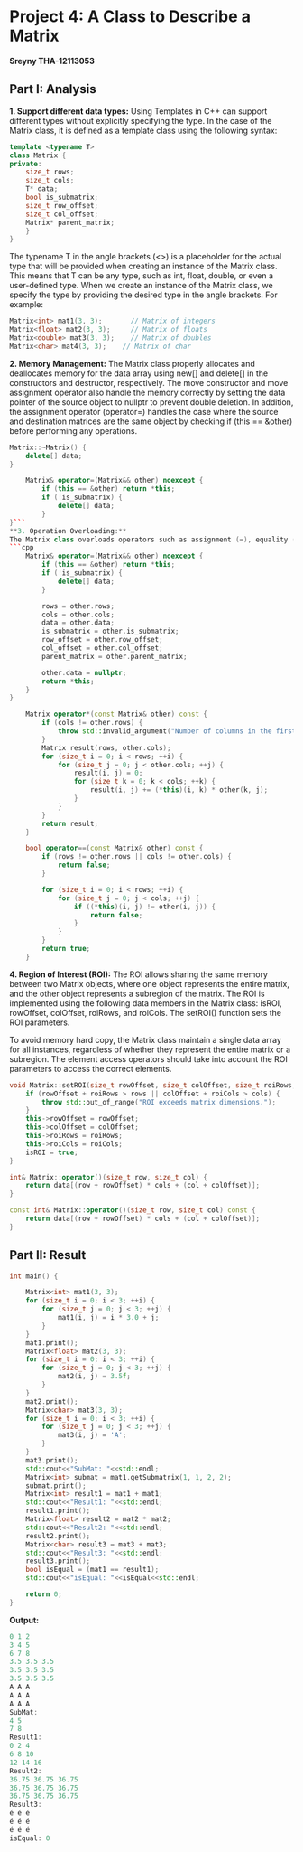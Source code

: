 # Project 4: A Class to Describe a Matrix
**Sreyny THA-12113053**
## Part I: Analysis
**1. Support different data types:**
Using Templates in C++ can support different types without explicitly specifying the type. In the case of the Matrix class, it is defined as a template class using the following syntax:
```cpp
template <typename T>
class Matrix {
private:
    size_t rows;
    size_t cols;
    T* data;
    bool is_submatrix;
    size_t row_offset;
    size_t col_offset;
    Matrix* parent_matrix;
    }
}
```
The typename T in the angle brackets (<>) is a placeholder for the actual type that will be provided when creating an instance of the Matrix class. This means that T can be any type, such as int, float, double, or even a user-defined type. When we create an instance of the Matrix class, we specify the type by providing the desired type in the angle brackets. For example:

```cpp
Matrix<int> mat1(3, 3);       // Matrix of integers
Matrix<float> mat2(3, 3);     // Matrix of floats
Matrix<double> mat3(3, 3);    // Matrix of doubles
Matrix<char> mat4(3, 3);    // Matrix of char
```

**2. Memory Management:**
The Matrix class properly allocates and deallocates memory for the data array using new[] and delete[] in the constructors and destructor, respectively. The move constructor and move assignment operator also handle the memory correctly by setting the data pointer of the source object to nullptr to prevent double deletion. In addition, the assignment operator (operator=) handles the case where the source and destination matrices are the same object by checking if (this == &other) before performing any operations.
```cpp
Matrix::~Matrix() {
    delete[] data;
}
```

```cpp
    Matrix& operator=(Matrix&& other) noexcept {
        if (this == &other) return *this;
        if (!is_submatrix) {
            delete[] data;
        }
}```
**3. Operation Overloading:**
The Matrix class overloads operators such as assignment (=), equality (==), addition (+), subtraction (-), and multiplication (). 
```cpp
    Matrix& operator=(Matrix&& other) noexcept {
        if (this == &other) return *this;
        if (!is_submatrix) {
            delete[] data;
        }

        rows = other.rows;
        cols = other.cols;
        data = other.data;
        is_submatrix = other.is_submatrix;
        row_offset = other.row_offset;
        col_offset = other.col_offset;
        parent_matrix = other.parent_matrix;

        other.data = nullptr;
        return *this;
    }
}
```
```cpp
    Matrix operator*(const Matrix& other) const {
        if (cols != other.rows) {
            throw std::invalid_argument("Number of columns in the first matrix must match the number of rows in the second matrix for multiplication");
        }
        Matrix result(rows, other.cols);
        for (size_t i = 0; i < rows; ++i) {
            for (size_t j = 0; j < other.cols; ++j) {
                result(i, j) = 0;
                for (size_t k = 0; k < cols; ++k) {
                    result(i, j) += (*this)(i, k) * other(k, j);
                }
            }
        }
        return result;
    }
```
```cpp
    bool operator==(const Matrix& other) const {
        if (rows != other.rows || cols != other.cols) {
            return false;
        }

        for (size_t i = 0; i < rows; ++i) {
            for (size_t j = 0; j < cols; ++j) {
                if ((*this)(i, j) != other(i, j)) {
                    return false;
                }
            }
        }
        return true;
    }
```

**4. Region of Interest (ROI):**
The ROI allows sharing the same memory between two Matrix objects, where one object represents the entire matrix, and the other object represents a subregion of the matrix.
The ROI is implemented using the following data members in the Matrix class: isROI, rowOffset, colOffset, roiRows, and roiCols. The setROI() function sets the ROI parameters.

To avoid memory hard copy, the Matrix class maintain a single data array for all instances, regardless of whether they represent the entire matrix or a subregion. The element access operators should take into account the ROI parameters to access the correct elements.
```cpp
void Matrix::setROI(size_t rowOffset, size_t colOffset, size_t roiRows, size_t roiCols) {
    if (rowOffset + roiRows > rows || colOffset + roiCols > cols) {
        throw std::out_of_range("ROI exceeds matrix dimensions.");
    }
    this->rowOffset = rowOffset;
    this->colOffset = colOffset;
    this->roiRows = roiRows;
    this->roiCols = roiCols;
    isROI = true;
}
```
```cpp
int& Matrix::operator()(size_t row, size_t col) {
    return data[(row + rowOffset) * cols + (col + colOffset)];
}

const int& Matrix::operator()(size_t row, size_t col) const {
    return data[(row + rowOffset) * cols + (col + colOffset)];
}
```
## Part II: Result
```cpp
int main() {

    Matrix<int> mat1(3, 3);
    for (size_t i = 0; i < 3; ++i) {
        for (size_t j = 0; j < 3; ++j) {
            mat1(i, j) = i * 3.0 + j;
        }
    }
    mat1.print();
    Matrix<float> mat2(3, 3);
    for (size_t i = 0; i < 3; ++i) {
        for (size_t j = 0; j < 3; ++j) {
            mat2(i, j) = 3.5f;
        }
    }
    mat2.print();
    Matrix<char> mat3(3, 3);
    for (size_t i = 0; i < 3; ++i) {
        for (size_t j = 0; j < 3; ++j) {
            mat3(i, j) = 'A';
        }
    }
    mat3.print();
    std::cout<<"SubMat: "<<std::endl;
    Matrix<int> submat = mat1.getSubmatrix(1, 1, 2, 2);
    submat.print();
    Matrix<int> result1 = mat1 + mat1;
    std::cout<<"Result1: "<<std::endl;
    result1.print();
    Matrix<float> result2 = mat2 * mat2;
    std::cout<<"Result2: "<<std::endl;
    result2.print();
    Matrix<char> result3 = mat3 + mat3;
    std::cout<<"Result3: "<<std::endl;
    result3.print();
    bool isEqual = (mat1 == result1);
    std::cout<<"isEqual: "<<isEqual<<std::endl;

    return 0;
}
```
**Output:**
```cpp
0 1 2
3 4 5
6 7 8
3.5 3.5 3.5
3.5 3.5 3.5
3.5 3.5 3.5
A A A
A A A
A A A
SubMat:
4 5
7 8
Result1:
0 2 4
6 8 10
12 14 16
Result2:
36.75 36.75 36.75
36.75 36.75 36.75
36.75 36.75 36.75
Result3:
é é é
é é é
é é é
isEqual: 0
```
